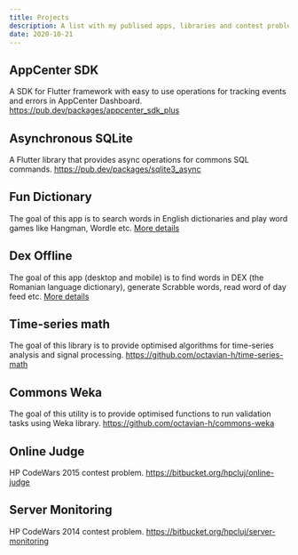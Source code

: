 ```yaml
---
title: Projects
description: A list with my publised apps, libraries and contest problems.
date: 2020-10-21
---
```


## AppCenter SDK

A SDK for Flutter framework with easy to use operations for tracking events and errors in AppCenter Dashboard. 
https://pub.dev/packages/appcenter_sdk_plus

## Asynchronous SQLite

A Flutter library that provides async operations for commons SQL commands. 
https://pub.dev/packages/sqlite3_async

## Fun Dictionary

The goal of this app is to search words in English dictionaries and play word games like Hangman, Wordle etc.
[More details](/fundictionary)

## Dex Offline

The goal of this app (desktop and mobile) is to find words in DEX (the Romanian language dictionary), generate Scrabble words, read word of day feed etc.
[More details](/dexoffline)

## Time-series math

The goal of this library is to provide optimised algorithms for time-series analysis and signal processing.
https://github.com/octavian-h/time-series-math

## Commons Weka

The goal of this utility is to provide optimised functions to run validation tasks using Weka library.
https://github.com/octavian-h/commons-weka

## Online Judge

HP CodeWars 2015 contest problem.
https://bitbucket.org/hpcluj/online-judge

## Server Monitoring

HP CodeWars 2014 contest problem.
https://bitbucket.org/hpcluj/server-monitoring
